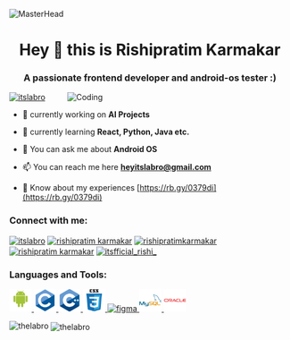 ![MasterHead](https://hgtechinc.net/img/banner-2.jpg)
<h1 align="center">Hey 👋 this is Rishipratim Karmakar</h1>
<h3 align="center">A passionate frontend developer and android-os tester :)</h3>
<img align="right" alt="Coding" width="400" src="https://cdn.dribbble.com/users/1059583/screenshots/4171367/coding-freak.gif">

<p align="left"> <a href="https://twitter.com/itslabro" target="blank"><img src="https://img.shields.io/twitter/follow/itslabro?logo=twitter&style=for-the-badge" alt="itslabro" /></a> </p>

- 🔭 currently working on **AI Projects**

- 🌱 currently learning **React, Python, Java etc.**

- 💬 You can ask me about **Android OS**

- 📫  You can reach me here **heyitslabro@gmail.com**

- 📄 Know about my experiences [https://rb.gy/0379di](https://rb.gy/0379di)

<h3 align="left">Connect with me:</h3>
<p align="left">
<a href="https://twitter.com/itslabro" target="blank"><img align="center" src="https://raw.githubusercontent.com/rahuldkjain/github-profile-readme-generator/master/src/images/icons/Social/twitter.svg" alt="itslabro" height="30" width="40" /></a>
<a href="https://linkedin.com/in/rishipratim karmakar" target="blank"><img align="center" src="https://raw.githubusercontent.com/rahuldkjain/github-profile-readme-generator/master/src/images/icons/Social/linked-in-alt.svg" alt="rishipratim karmakar" height="30" width="40" /></a>
<a href="https://kaggle.com/rishipratimkarmakar" target="blank"><img align="center" src="https://raw.githubusercontent.com/rahuldkjain/github-profile-readme-generator/master/src/images/icons/Social/kaggle.svg" alt="rishipratimkarmakar" height="30" width="40" /></a>
<a href="https://fb.com/rishipratim karmakar" target="blank"><img align="center" src="https://raw.githubusercontent.com/rahuldkjain/github-profile-readme-generator/master/src/images/icons/Social/facebook.svg" alt="rishipratim karmakar" height="30" width="40" /></a>
<a href="https://instagram.com/itsfficial_rishi_" target="blank"><img align="center" src="https://raw.githubusercontent.com/rahuldkjain/github-profile-readme-generator/master/src/images/icons/Social/instagram.svg" alt="itsfficial_rishi_" height="30" width="40" /></a>
</p>

<h3 align="left">Languages and Tools:</h3>
<p align="left"> <a href="https://developer.android.com" target="_blank" rel="noreferrer"> <img src="https://raw.githubusercontent.com/devicons/devicon/master/icons/android/android-original-wordmark.svg" alt="android" width="40" height="40"/> </a> <a href="https://www.cprogramming.com/" target="_blank" rel="noreferrer"> <img src="https://raw.githubusercontent.com/devicons/devicon/master/icons/c/c-original.svg" alt="c" width="40" height="40"/> </a> <a href="https://www.w3schools.com/cpp/" target="_blank" rel="noreferrer"> <img src="https://raw.githubusercontent.com/devicons/devicon/master/icons/cplusplus/cplusplus-original.svg" alt="cplusplus" width="40" height="40"/> </a> <a href="https://www.w3schools.com/css/" target="_blank" rel="noreferrer"> <img src="https://raw.githubusercontent.com/devicons/devicon/master/icons/css3/css3-original-wordmark.svg" alt="css3" width="40" height="40"/> </a> <a href="https://www.figma.com/" target="_blank" rel="noreferrer"> <img src="https://www.vectorlogo.zone/logos/figma/figma-icon.svg" alt="figma" width="40" height="40"/> </a> <a href="https://www.mysql.com/" target="_blank" rel="noreferrer"> <img src="https://raw.githubusercontent.com/devicons/devicon/master/icons/mysql/mysql-original-wordmark.svg" alt="mysql" width="40" height="40"/> </a> <a href="https://www.oracle.com/" target="_blank" rel="noreferrer"> <img src="https://raw.githubusercontent.com/devicons/devicon/master/icons/oracle/oracle-original.svg" alt="oracle" width="40" height="40"/> </a> </p>

<p><img align="left" src="https://github-readme-stats.vercel.app/api/top-langs?username=thelabro&show_icons=true&locale=en&layout=compact" alt="thelabro" /></p>

<p>&nbsp;<img align="center" src="https://github-readme-stats.vercel.app/api?username=thelabro&show_icons=true&locale=en" alt="thelabro" /></p>
